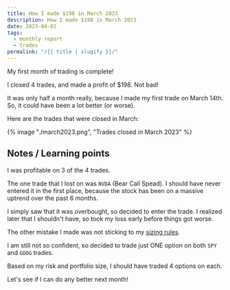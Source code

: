 ```yaml
---
title: How I made $198 in March 2023
description: How I made $198 in March 2023
date: 2023-04-02
tags:
  - monthly report
  - trades
permalink: "/{{ title | slugify }}/"
---
```


My first month of trading is complete!  

I closed 4 trades, and made a profit of $198.  Not bad!

It was only half a month really, because I made my first trade on March 14th.  So, it could have been a lot better (or worse).

Here are the trades that were closed in March:
<div class = "full-width">
{% image "./march2023.png", "Trades closed in March 2023" %}
</div>

## Notes / Learning points
I was profitable on 3 of the 4 trades.  

The one trade that I lost on was `NVDA` (Bear Call Spead). I should have never entered it in the first place, because the stock has been on a massive uptrend over the past 6 months.

I simply saw that it was overbought, so decided to enter the trade.  I realized later that I shouldn't have, so took my loss early before things got worse.

The other mistake I made was not sticking to my <a href="/rules/#risk-level-trade-sizing/">sizing rules</a>.  

I am still not so confident, so decided to trade just ONE option on both `SPY` and `GOOG` trades.  

Based on my risk and portfolio size, I should have traded 4 options on each.

Let's see if I can do any better next month!